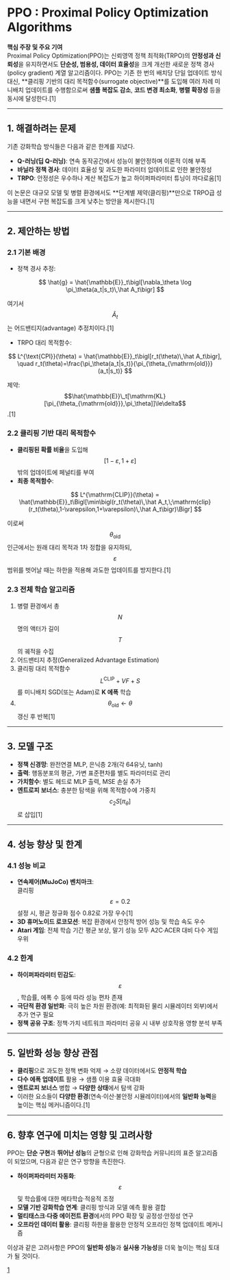 # PPO : Proximal Policy Optimization Algorithms

**핵심 주장 및 주요 기여**  
Proximal Policy Optimization(PPO)는 신뢰영역 정책 최적화(TRPO)의 **안정성과 신뢰성**을 유지하면서도 **단순성, 범용성, 데이터 효율성**을 크게 개선한 새로운 정책 경사(policy gradient) 계열 알고리즘이다. PPO는 기존 한 번의 배치당 단일 업데이트 방식 대신, **클리핑 기반의 대리 목적함수(surrogate objective)**를 도입해 여러 차례 미니배치 업데이트를 수행함으로써 **샘플 복잡도 감소**, **코드 변경 최소화**, **병렬 확장성** 등을 동시에 달성한다.[1]

***

## 1. 해결하려는 문제  
기존 강화학습 방식들은 다음과 같은 한계를 지녔다.  
- **Q-러닝(딥 Q-러닝)**: 연속 동작공간에서 성능이 불안정하며 이론적 이해 부족  
- **바닐라 정책 경사**: 데이터 효율성 및 과도한 파라미터 업데이트로 인한 불안정성  
- **TRPO**: 안정성은 우수하나 계산 복잡도가 높고 하이퍼파라미터 튜닝이 까다로움[1]

이 논문은 대규모 모델 및 병렬 환경에서도 **단계별 제약(클리핑)**만으로 TRPO급 성능을 내면서 구현 복잡도를 크게 낮추는 방안을 제시한다.[1]

***

## 2. 제안하는 방법  

### 2.1 기본 배경  
- 정책 경사 추정:  

$$
    \hat{g} = \hat{\mathbb{E}}_t\bigl[\nabla_\theta \log \pi_\theta(a_t|s_t)\,\hat A_t\bigr]
  $$  
  
  여기서 $$\hat A_t$$는 어드밴티지(advantage) 추정치이다.[1]

- TRPO 대리 목적함수:  

$$
    L^{\text{CPI}}(\theta)
    =
    \hat{\mathbb{E}}_t\bigl[r_t(\theta)\,\hat A_t\bigr],
    \quad
    r_t(\theta)=\frac{\pi_\theta(a_t|s_t)}{\pi_{\theta_{\mathrm{old}}}(a_t|s_t)}
  $$
  
  제약: $$\hat{\mathbb{E}}\_t[\mathrm{KL}[\pi_{\theta_{\mathrm{old}}},\pi_\theta]]\le\delta$$.[1]

### 2.2 클리핑 기반 대리 목적함수  
- **클리핑된 확률 비율**을 도입해 $$[1-\varepsilon,1+\varepsilon]$$ 밖의 업데이트에 페널티를 부여  
- **최종 목적함수**:  

$$
    L^{\mathrm{CLIP}}(\theta)
    =
    \hat{\mathbb{E}}_t\Bigl[\min\bigl(r_t(\theta)\,\hat A_t,\;\mathrm{clip}(r_t(\theta),1-\varepsilon,1+\varepsilon)\,\hat A_t\bigr)\Bigr]
  $$
  
  이로써 $$\theta_{\mathrm{old}}$$ 인근에서는 원래 대리 목적과 1차 정합을 유지하되,$$\varepsilon$$ 범위를 벗어날 때는 하한을 적용해 과도한 업데이트를 방지한다.[1]

### 2.3 전체 학습 알고리즘  
1. 병렬 환경에서 총 $$N$$명의 액터가 길이 $$T$$의 궤적을 수집  
2. 어드밴티지 추정(Generalized Advantage Estimation)  
3. 클리핑 대리 목적함수 $$L^{\mathrm{CLIP}}+VF+S$$를 미니배치 SGD(또는 Adam)로 **K 에폭** 학습  
4. $$\theta_{\mathrm{old}}\leftarrow\theta$$ 갱신 후 반복[1]

***

## 3. 모델 구조  
- **정책 신경망**: 완전연결 MLP, 은닉층 2개(각 64유닛, tanh)  
- **출력**: 행동분포의 평균, 가변 표준편차를 별도 파라미터로 관리  
- **가치함수**: 별도 헤드로 MLP 출력, MSE 손실 추가  
- **엔트로피 보너스**: 충분한 탐색을 위해 목적함수에 가중치 $$c_2S[\pi_\theta]$$로 삽입[1]

***

## 4. 성능 향상 및 한계  

### 4.1 성능 비교  
- **연속제어(MuJoCo) 벤치마크**:  
  클리핑 $$\varepsilon=0.2$$ 설정 시, 평균 정규화 점수 0.82로 가장 우수[1]
- **3D 휴머노이드 로코모션**: 복잡 환경에서 안정적 방어 성능 및 학습 속도 우수  
- **Atari 게임**: 전체 학습 기간 평균 보상, 말기 성능 모두 A2C·ACER 대비 다수 게임 우위  

### 4.2 한계  
- **하이퍼파라미터 민감도**: $$\varepsilon$$, 학습률, 에폭 수 등에 따라 성능 편차 존재  
- **극단적 환경 일반화**: 극히 높은 차원 환경(예: 최적화된 물리 시뮬레이터 외부)에서 추가 연구 필요  
- **정책 공유 구조**: 정책·가치 네트워크 파라미터 공유 시 내부 상호작용 영향 분석 부족  

***

## 5. 일반화 성능 향상 관점  
- **클리핑**으로 과도한 정책 변화 억제 → 소량 데이터에서도 **안정적 학습**  
- **다수 에폭 업데이트** 활용 → 샘플 이용 효율 극대화  
- **엔트로피 보너스** 병합 → **다양한 상태**에서 탐색 강화  
- 이러한 요소들이 **다양한 환경**(연속·이산·불안정 시뮬레이터)에서의 **일반화 능력**을 높이는 핵심 메커니즘이다.[1]

***

## 6. 향후 연구에 미치는 영향 및 고려사항  
PPO는 **단순 구현**과 **뛰어난 성능**의 균형으로 인해 강화학습 커뮤니티의 표준 알고리즘이 되었으며, 다음과 같은 연구 방향을 촉진한다.  
- **하이퍼파라미터 자동화**: $$\varepsilon$$ 및 학습률에 대한 메타학습·적응적 조정  
- **모델 기반 강화학습 연계**: 클리핑 방식과 모델 예측 활용 결합  
- **멀티태스크·다중 에이전트 환경**에서의 PPO 확장 및 공정성·안정성 연구  
- **오프라인 데이터 활용**: 클리핑 하한을 활용한 안정적 오프라인 정책 업데이트 메커니즘  

이상과 같은 고려사항은 PPO의 **일반화 성능**과 **실사용 가능성**을 더욱 높이는 핵심 토대가 될 것이다.

[1](https://ppl-ai-file-upload.s3.amazonaws.com/web/direct-files/attachments/65988149/9a5f1ce9-7d75-48b3-b44f-e1d4fe195753/1707.06347v2.pdf)
